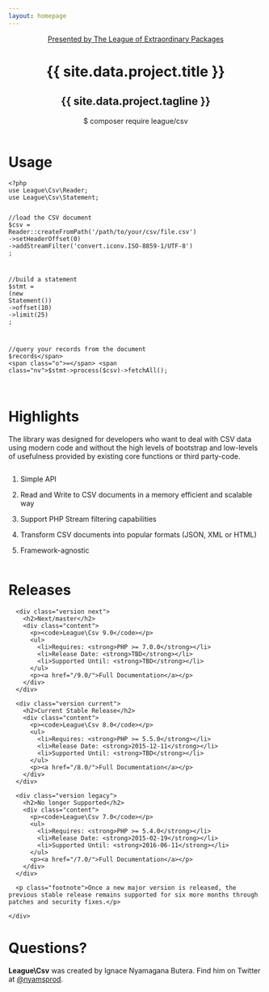 ```yaml
---
layout: homepage
---
```


<header>
    <div class="inner-content">
      <a href="http://thephpleague.com/" class="league">
          Presented by The League of Extraordinary Packages
      </a>
      <h1>{{ site.data.project.title }}</h1>
      <h2>{{ site.data.project.tagline }}</h2>
      <p class="composer"><span>$ composer require league/csv</span></p>
    </div>
</header>

<main>
  <div class="example">
    <div class="inner-content">
      <h1>Usage</h1>

<div class="language-php highlighter-rouge"><pre class="highlight"><code><span class="cp">&lt;?php</span>
<span class="k">use</span> <span class="nx">League\Csv\Reader</span><span class="p">;</span>
<span class="k">use</span> <span class="nx">League\Csv\Statement</span><span class="p">;</span>

<span class="c1">//load the CSV document
</span><span class="nv">$csv</span> <span class="o">=</span> <span class="nx">Reader</span><span class="o">::</span><span class="na">createFromPath</span><span class="p">(</span><span class="s1">'/path/to/your/csv/file.csv'</span><span class="p">)</span>
    <span class="o">-&gt;</span><span class="na">setHeaderOffset</span><span class="p">(</span><span class="mi">0</span><span class="p">)</span>
    <span class="o">-&gt;</span><span class="na">addStreamFilter</span><span class="p">(</span><span class="s1">'convert.iconv.ISO-8859-1/UTF-8'</span><span class="p">)</span>
<span class="p">;</span>

<span class="c1">//build a statement
</span><span class="nv">$stmt</span> <span class="o">=</span> <span class="p">(</span><span class="k">new</span> <span class="nx">Statement</span><span class="p">())</span>
    <span class="o">-&gt;</span><span class="na">offset</span><span class="p">(</span><span class="mi">10</span><span class="p">)</span>
    <span class="o">-&gt;</span><span class="na">limit</span><span class="p">(</span><span class="mi">25</span><span class="p">)</span>
<span class="p">;</span>

<span class="c1">//query your records from the document
</span><span class="nv">$records</span> <span class="o">=</span> <span class="nv">$stmt</span><span class="o">-&gt;</span><span class="na">process</span><span class="p">(</span><span class="nv">$csv</span><span class="p">)</span><span class="o">-&gt;</span><span class="na">fetchAll</span><span class="p">();</span>
</code></pre>
</div>
    </div>
  </div>


  <div class="highlights">
    <div class="inner-content">
      <div class="column one">
        <h1>Highlights</h1>
        <div class="description">
        <p>The library was designed for developers who want to deal with CSV data using modern code and without the high levels of bootstrap and low-levels of usefulness provided by existing core functions or third party-code.</p>
        </div>
      </div>
      <div class="column two">
        <ol>
          <li><p>Simple API</p></li>
          <li><p>Read and Write to CSV documents in a memory efficient and scalable way</p></li>
          <li><p>Support PHP Stream filtering capabilities</p></li>
          <li><p>Transform CSV documents into popular formats (JSON, XML or HTML)</p></li>
          <li><p>Framework-agnostic</p></li>
        </ol>
      </div>
    </div>
  </div>

  <div class="documentation">
    <div class="inner-content">
      <h1>Releases</h1>

      <div class="version next">
        <h2>Next/master</h2>
        <div class="content">
          <p><code>League\Csv 9.0</code></p>
          <ul>
            <li>Requires: <strong>PHP >= 7.0.0</strong></li>
            <li>Release Date: <strong>TBD</strong></li>
            <li>Supported Until: <strong>TBD</strong></li>
          </ul>
          <p><a href="/9.0/">Full Documentation</a></p>
        </div>
      </div>

      <div class="version current">
        <h2>Current Stable Release</h2>
        <div class="content">
          <p><code>League\Csv 8.0</code></p>
          <ul>
            <li>Requires: <strong>PHP >= 5.5.0</strong></li>
            <li>Release Date: <strong>2015-12-11</strong></li>
            <li>Supported Until: <strong>TBD</strong></li>
          </ul>
          <p><a href="/8.0/">Full Documentation</a></p>
        </div>
      </div>

      <div class="version legacy">
        <h2>No longer Supported</h2>
        <div class="content">
          <p><code>League\Csv 7.0</code></p>
          <ul>
            <li>Requires: <strong>PHP >= 5.4.0</strong></li>
            <li>Release Date: <strong>2015-02-19</strong></li>
            <li>Supported Until: <strong>2016-06-11</strong></li>
          </ul>
          <p><a href="/7.0/">Full Documentation</a></p>
        </div>
      </div>

      <p class="footnote">Once a new major version is released, the previous stable release remains supported for six more months through patches and security fixes.</p>

    </div>
  </div>

  <div class="questions">
    <div class="inner-content">
      <h1>Questions?</h1>
      <p><strong>League\Csv</strong> was created by Ignace Nyamagana Butera. Find him on Twitter at <a href="https://twitter.com/nyamsprod">@nyamsprod</a>.</p>
    </div>
  </div>
</main>
